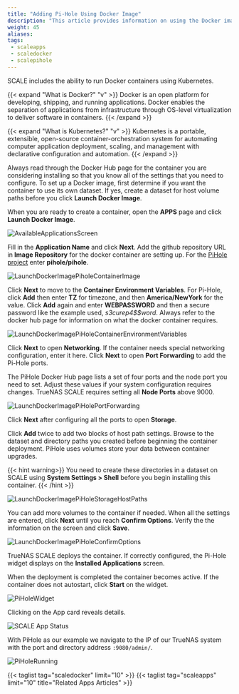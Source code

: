 ```yaml
---
title: "Adding Pi-Hole Using Docker Image"
description: "This article provides information on using the Docker image wizard to configure third-party applications like Pi-Hole in TrueNAS SCALE."
weight: 45
aliases: 
tags:
 - scaleapps
 - scaledocker
 - scalepihole
---
```



SCALE includes the ability to run Docker containers using Kubernetes.

{{< expand "What is Docker?" "v" >}}
Docker is an open platform for developing, shipping, and running applications. Docker enables the separation of applications from infrastructure through OS-level virtualization to deliver software in containers.
{{< /expand >}}

{{< expand "What is Kubernetes?" "v" >}}
Kubernetes is a portable, extensible, open-source container-orchestration system for automating computer application deployment, scaling, and management with declarative configuration and automation.
{{< /expand >}}

Always read through the Docker Hub page for the container you are considering installing so that you know all of the settings that you need to configure.
To set up a Docker image, first determine if you want the container to use its own dataset. If yes, create a dataset for host volume paths before you click **Launch Docker Image**. 

When you are ready to create a container, open the **APPS** page and click **Launch Docker Image**.

![AvailableApplicationsScreen](/images/SCALE/22.02/AvailableApplicationsScreen.png "Available Applications")

Fill in the **Application Name** and click **Next**. Add the github repository URL in **Image Repository** for the docker container are setting up. For the [PiHole project](https://hub.docker.com/r/pihole/pihole) enter **pihole/pihole**.

![LaunchDockerImagePiholeContainerImage](/images/SCALE/22.02/LaunchDockerImagePiholeContainerImage.png "Pi-Hole Container Image")

Click **Next** to move to the **Container Environment Variables**. 
For Pi-Hole, click **Add** then enter **TZ** for timezone, and then **America/NewYork** for the value. 
Click **Add** again and enter **WEBPASSWORD** and then a secure password like the example used, *s3curep4$$word*. 
Always refer to the docker hub page for information on what the docker container requires.

![LaunchDockerImagePiHoleContainerEnvironmentVariables](/images/SCALE/22.02/LaunchDockerImagePiHoleContainerEnvironmentVariables.png "SCALE Apps Container Settings")

Click **Next** to open **Networking**. If the container needs special networking configuration, enter it here. Click **Next** to open **Port Forwarding** to add the Pi-Hole ports.

The PiHole Docker Hub page lists a set of four ports and the node port you need to set. Adjust these values if your system configuration requires changes. TrueNAS SCALE requires setting all **Node Ports** above 9000. 

![LaunchDockerImagePiHolePortForwarding](/images/SCALE/22.02/LaunchDockerImagePiHolePortForwarding.png "Pi-Hole Port Forwarding List")

Click **Next** after configuring all the ports to open **Storage**.

Click **Add** twice to add two blocks of host path settings. Browse to the dataset and directory paths you created before beginning the container deployment. 
PiHole uses volumes store your data between container upgrades. 

{{< hint warning>}} 
You need to create these directories in a dataset on SCALE using **System Settings > Shell** before you begin installing this container.
{{< /hint >}}

![LaunchDockerImagePiHoleStorageHostPaths](/images/SCALE/22.02/LaunchDockerImagePiHoleStorageHostPaths.png "Storage Pi-Hole Host Path Volumes")

You can add more volumes to the container if needed. 
When all the settings are entered, click **Next** until you reach **Confirm Options**. Verify the the information on the screen and click **Save**. 

![LaunchDockerImagePiHoleConfirmOptions](/images/SCALE/22.02/LaunchDockerImagePiHoleConfirmOptions.png "PiHole Confirm Options")

TrueNAS SCALE deploys the container.
If correctly configured, the Pi-Hole widget displays on the **Installed Applications** screen.

When the deployment is completed the container becomes active. If the container does not autostart, click **Start** on the widget.

![PiHoleWidget](/images/SCALE/22.02/PiHoleWidget.png "SCALE App Active")

Clicking on the App card reveals details.

![SCALE App Status](/images/SCALE/AppsPiHoleStatus.png "SCALE App Status")

With PiHole as our example we navigate to the IP of our TrueNAS system with the port and directory address `:9080/admin/`.

![PiHoleRunning](/images/SCALE/AppsPiHoleRunning.png "PiHole Running")

{{< taglist tag="scaledocker" limit="10" >}}
{{< taglist tag="scaleapps" limit="10" title="Related Apps Articles" >}}
